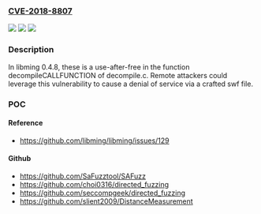 ### [CVE-2018-8807](https://cve.mitre.org/cgi-bin/cvename.cgi?name=CVE-2018-8807)
![](https://img.shields.io/static/v1?label=Product&message=n%2Fa&color=blue)
![](https://img.shields.io/static/v1?label=Version&message=n%2Fa&color=blue)
![](https://img.shields.io/static/v1?label=Vulnerability&message=n%2Fa&color=brighgreen)

### Description

In libming 0.4.8, these is a use-after-free in the function decompileCALLFUNCTION of decompile.c. Remote attackers could leverage this vulnerability to cause a denial of service via a crafted swf file.

### POC

#### Reference
- https://github.com/libming/libming/issues/129

#### Github
- https://github.com/SaFuzztool/SAFuzz
- https://github.com/choi0316/directed_fuzzing
- https://github.com/seccompgeek/directed_fuzzing
- https://github.com/slient2009/DistanceMeasurement

